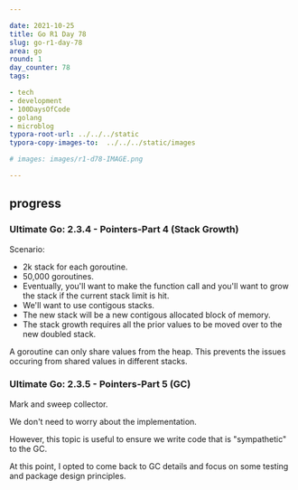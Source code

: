 ```yaml
---

date: 2021-10-25
title: Go R1 Day 78
slug: go-r1-day-78
area: go
round: 1
day_counter: 78
tags:

- tech
- development
- 100DaysOfCode
- golang
- microblog
typora-root-url: ../../../static
typora-copy-images-to:  ../../../static/images

# images: images/r1-d78-IMAGE.png

---
```


## progress

### Ultimate Go: 2.3.4 - Pointers-Part 4 (Stack Growth)

Scenario:

- 2k stack for each goroutine.
- 50,000 goroutines.
- Eventually, you'll want to make the function call and you'll want to grow the stack if the current stack limit is hit.
- We'll want to use contigous stacks.
- The new stack will be a new contigous allocated block of memory.
- The stack growth requires all the prior values to be moved over to the new doubled stack.

A goroutine can only share values from the heap.
This prevents the issues occuring from shared values in different stacks.

### Ultimate Go: 2.3.5 - Pointers-Part 5 (GC)

Mark and sweep collector.

We don't need to worry about the implementation.

However, this topic is useful to ensure we write code that is "sympathetic" to the GC.

At this point, I opted to come back to GC details and focus on some testing and package design principles.
